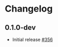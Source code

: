 # Changelog

## 0.1.0-dev
* Initial release [#356](https://github.com/jellyfish-dev/membrane_rtc_engine/pull/356)
